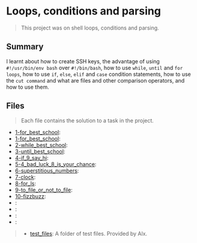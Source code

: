 # Loops, conditions and parsing

> This project was on shell loops, conditions and parsing.

## Summary

I learnt about how to create SSH keys, the advantage of using `#!/usr/bin/env bash` over `#!/bin/bash`, how to use `while`, `until` and `for loops`, how to use `if`, `else`, `elif` and `case` condition statements, how to use the `cut command` and what are files and other comparison operators, and how to use them.

## Files

> Each file contains the solution to a task in the project.

- [1-for_best_school](https://github.com/Ebube-Ochemba/alx-system_engineering-devops/blob/master/0x04-loops_conditions_and_parsing/1-for_best_school):
- [1-for_best_school](https://github.com/Ebube-Ochemba/alx-system_engineering-devops/blob/master/0x04-loops_conditions_and_parsing/1-for_best_school):
- [2-while_best_school](https://github.com/Ebube-Ochemba/alx-system_engineering-devops/blob/master/0x04-loops_conditions_and_parsing/2-while_best_school):
- [3-until_best_school](https://github.com/Ebube-Ochemba/alx-system_engineering-devops/blob/master/0x04-loops_conditions_and_parsing/3-until_best_school):
- [4-if_9_say_hi](https://github.com/Ebube-Ochemba/alx-system_engineering-devops/blob/master/0x04-loops_conditions_and_parsing/4-if_9_say_hi):
- [5-4_bad_luck_8_is_your_chance](https://github.com/Ebube-Ochemba/alx-system_engineering-devops/blob/master/0x04-loops_conditions_and_parsing/5-4_bad_luck_8_is_your_chance):
- [6-superstitious_numbers](https://github.com/Ebube-Ochemba/alx-system_engineering-devops/blob/master/0x04-loops_conditions_and_parsing/6-superstitious_numbers):
- [7-clock](https://github.com/Ebube-Ochemba/alx-system_engineering-devops/blob/master/0x04-loops_conditions_and_parsing/7-clock):
- [8-for_ls](https://github.com/Ebube-Ochemba/alx-system_engineering-devops/blob/master/0x04-loops_conditions_and_parsing/8-for_ls):
- [9-to_file_or_not_to_file](https://github.com/Ebube-Ochemba/alx-system_engineering-devops/blob/master/0x04-loops_conditions_and_parsing/9-to_file_or_not_to_file):
- [10-fizzbuzz](https://github.com/Ebube-Ochemba/alx-system_engineering-devops/blob/master/0x04-loops_conditions_and_parsing/10-fizzbuzz):
- [](https://github.com/Ebube-Ochemba/alx-system_engineering-devops/blob/master/0x04-loops_conditions_and_parsing/):
- [](https://github.com/Ebube-Ochemba/alx-system_engineering-devops/blob/master/0x04-loops_conditions_and_parsing/):
- [](https://github.com/Ebube-Ochemba/alx-system_engineering-devops/blob/master/0x04-loops_conditions_and_parsing/):
- [](https://github.com/Ebube-Ochemba/alx-system_engineering-devops/blob/master/0x04-loops_conditions_and_parsing/):

> - [test_files](): A folder of test files. Provided by Alx.
